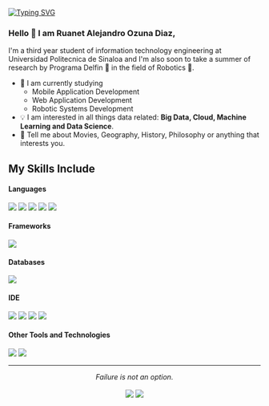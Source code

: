<a href="https://git.io/typing-svg"><img src="https://readme-typing-svg.demolab.com?font=Fira+Code&pause=1000&color=F7F7F7&random=false&width=435&lines=Welcome+to+my+presentation;Ruanet+Alejandro+Ozuna+Diaz;Information+Technology+Engineering;Proactive+learning" alt="Typing SVG" /></a>

### Hello 👋 I am Ruanet Alejandro Ozuna Diaz,

I'm a third year student of information technology engineering at Universidad Politecnica de Sinaloa and I'm also soon to take a summer of research by Programa Delfin 🐬 in the field of Robotics 🤖.

- 🔭 I am currently studying
	- Mobile Application Development 
	- Web Application Development 
  - Robotic Systems Development
- :bulb: I am interested in all things data related: **Big Data, Cloud, Machine Learning and Data Science**.
- 💬 Tell me about Movies, Geography, History, Philosophy or anything that interests you.

## My Skills Include

<h4> Languages </h4>
<span> 
  <img src="https://img.shields.io/badge/HTML5-E34F26?style=for-the-badge&logo=html5&logoColor=white">
  <img src="https://img.shields.io/badge/CSS3-1572B6?style=for-the-badge&logo=css3&logoColor=white">
  <img src="https://img.shields.io/badge/JavaScript-F7DF1E?style=for-the-badge&logo=javascript&logoColor=black">
  <img src="https://img.shields.io/badge/Swift-ED8B00?style=for-the-badge&logo=swift&logoColor=white">
  <img src="https://img.shields.io/badge/Dart-00599C?style=for-the-badge&logo=dart&logoColor=white">
</span>

<h4> Frameworks </h4>
<span>
  <img src="https://img.shields.io/badge/Flutter-5AB3F0?style=for-the-badge&logo=flutter&logoColor=white">
</span>

<h4> Databases </h4>
<span>
  <img src="https://img.shields.io/badge/MySQL-00000F?style=for-the-badge&logo=mysql&logoColor=white">
</span>

<h4> IDE </h4>
<span>
<img src="https://img.shields.io/badge/Android_Studio-3DDC84?style=for-the-badge&logo=android-studio&logoColor=white">
<img src="https://img.shields.io/badge/Visual_Studio_Code-0078D4?style=for-the-badge&logo=visual%20studio%20code&logoColor=white">
<img src="https://img.shields.io/badge/Xcode-4CA6EE?style=for-the-badge&logo=xcode&logoColor=white">
<img src="https://img.shields.io/badge/Arduino-387F83?style=for-the-badge&logo=arduino&logoColor=white">

<h4> Other Tools and Technologies </h4>
<span>
  <img src="https://img.shields.io/badge/Git-F05032?style=for-the-badge&logo=git&logoColor=white">
  <img src="https://img.shields.io/badge/Xampp-F37623?style=for-the-badge&logo=xampp&logoColor=white">

</span>

<hr>
<p align="center">
   <i>Failure is not an option.</i>
   <br>
<br>	
<a target="_blank" href="https://www.linkedin.com/in/ruanetozuna"><img src="https://img.shields.io/badge/-LinkedIn-0077B5?style=for-the-badge&logo=Linkedin&logoColor=white"></img></a>
<a target="_blank" href="mailto:ruanetozunadiaz@gmail.com"><img src="https://img.shields.io/badge/-Gmail-D14836?style=for-the-badge&logo=Gmail&logoColor=white"></img></a>
<br>
</p>
